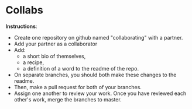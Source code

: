 # Collabs

**Instructions**: 
* Create one repository on github named "collaborating" with a partner. 
* Add your partner as a collaborator
* Add: 
    - a short bio of themselves, 
    - a recipe, 
    - a definition of a word 
to the readme of the repo.
* On separate branches, you should both make these changes to the readme. 
* Then, make a pull request for both of your branches. 
* Assign one another to review your work. Once you have reviewed each other's work, merge the branches to master. 
